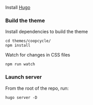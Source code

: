 Install [Hugo](https://gohugo.io/installation/)

### Build the theme

Install dependencies to build the theme

```
cd themes/coopcycle/
npm install
```

Watch for changes in CSS files

```
npm run watch
```

### Launch server

From the root of the repo, run:
```
hugo server -D
```
